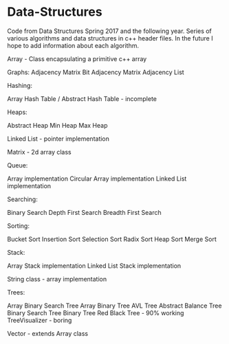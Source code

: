 # Data-Structures
Code from Data Structures Spring 2017 and the following year. Series of various algorithms and data structures in c++ header files. In the future I hope to add information about each algorithm. 

Array - Class encapsulating a primitive c++ array

Graphs:
    Adjacency Matrix
    Bit Adjacency Matrix
    Adjacency List

Hashing: 

  Array Hash Table / Abstract Hash Table - incomplete
  
Heaps:

  Abstract Heap
  Min Heap
  Max Heap

Linked List - pointer implementation

Matrix - 2d array class

Queue:
  
  Array implementation 
  Circular Array implementation
  Linked List implementation
  
Searching:
  
  Binary Search
  Depth First Search
  Breadth First Search

Sorting:
  
  Bucket Sort
  Insertion Sort
  Selection Sort
  Radix Sort
  Heap Sort
  Merge Sort

Stack:
  
  Array Stack implementation 
  Linked List Stack implementation
  
String class - array implementation

Trees:
  
  Array Binary Search Tree
  Array Binary Tree
  AVL Tree
  Abstract Balance Tree
  Binary Search Tree 
  Binary Tree
  Red Black Tree - 90% working
  TreeVisualizer - boring
 
Vector - extends Array class
